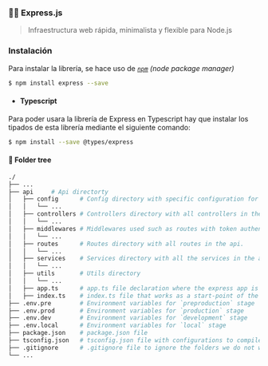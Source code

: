 ### 👨‍🏫 Express.js 
> Infraestructura web rápida, minimalista y flexible para Node.js

### Instalación

Para instalar la librería, se hace uso de [*`npm`*](https://www.npmjs.com/) *(node package manager)*
```bash
$ npm install express --save
```

- #### Typescript

Para poder usara la librería de Express en Typescript hay que instalar los tipados de esta librería mediante el siguiente comando:
```bash
$ npm install --save @types/express
```

#### :evergreen_tree: Folder tree

```bash
./
├── ...
├── api     # Api directorty
│   ├── config      # Config directory with specific configuration for the api
│   │   └── ...
│   ├── controllers # Controllers directory with all controllers in the api.
│   │   └── ...
│   ├── middlewares # Middlewares used such as routes with token authentication
│   │   └── ...
│   ├── routes      # Routes directory with all routes in the api.
│   │   └── ...
│   ├── services    # Services directory with all the services in the api.
│   │   └── ...
│   ├── utils       # Utils directory
│   │   └── ...
│   ├── app.ts      # app.ts file declaration where the express app is created
│   ├── index.ts    # index.ts file that works as a start-point of the app.
├── .env.pre        # Environment variables for `preproduction` stage
├── .env.prod       # Environment variables for `production` stage
├── .env.dev        # Environment variables for `development` stage
├── .env.local      # Environment variables for `local` stage
├── package.json    # package.json file
├── tsconfig.json   # tsconfig.json file with configurations to compile the .ts files into .js
├── .gitignore      # .gitignore file to ignore the folders we do not want to upload to github.
└── ...
```

####  